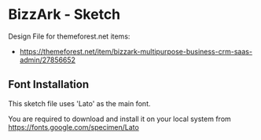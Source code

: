 # BizzArk - Sketch
Design File for themeforest.net items:

* https://themeforest.net/item/bizzark-multipurpose-business-crm-saas-admin/27856652

## Font Installation
This sketch file uses 'Lato' as the main font.

You are required to download and install it on your local system from https://fonts.google.com/specimen/Lato
